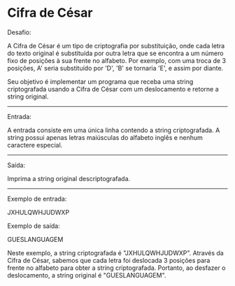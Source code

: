 # Cifra de César
Desafio:

A Cifra de César é um tipo de criptografia por substituição, onde cada letra do texto original é substituída 
por outra letra que se encontra a um número fixo de posições à sua frente no alfabeto. Por exemplo, com uma troca de 3 posições, 
A' seria substituído por 'D', 'B' se tornaria 'E', e assim por diante.

Seu objetivo é implementar um programa que receba uma string criptografada usando a Cifra de César com um deslocamento e retorne a string original.

---

Entrada:

A entrada consiste em uma única linha contendo a string criptografada. 
A string possui apenas letras maiúsculas do alfabeto inglês e nenhum caractere especial.

---

Saída:

Imprima a string original descriptografada.

---

Exemplo de entrada:

JXHULQWHJUDWXP

Exemplo de saída:


GUESLANGUAGEM

Neste exemplo, a string criptografada é "JXHULQWHJUDWXP". Através da Cifra de César, 
sabemos que cada letra foi deslocada 3 posições para frente no alfabeto para obter a string criptografada.
Portanto, ao desfazer o deslocamento, a string original é "GUESLANGUAGEM".